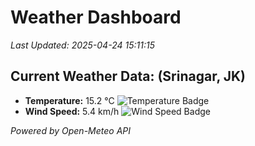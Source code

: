 
# Weather Dashboard

_Last Updated: 2025-04-24 15:11:15_

## Current Weather Data: (Srinagar, JK)
- **Temperature:** 15.2 °C ![Temperature Badge](https://img.shields.io/badge/Temperature-Low%20Temp-blue)
- **Wind Speed:** 5.4 km/h ![Wind Speed Badge](https://img.shields.io/badge/Wind%20Speed-Light%20Wind-blue)

*Powered by Open-Meteo API*
